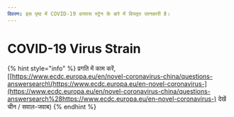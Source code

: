 ```yaml
---
विवरण: इस पृष्ठ में COVID-19 वायरस स्ट्रेन के बारे में विस्तृत जानकारी है।
---
```


# COVID-19 Virus Strain

{% hint style="info" %}
प्रगति में काम करें, \[[https://www.ecdc.europa.eu/en/novel-coronavirus-china/questions-answersearch\(https://www.ecdc.europa.eu/en-novel-coronavirus-](https://www.ecdc.europa.eu/en/novel-coronavirus-china/questions-answersearch%28https://www.ecdc.europa.eu/en-novel-coronavirus-) देखें चीन / सवाल-जवाब\)
{% endhint %}

